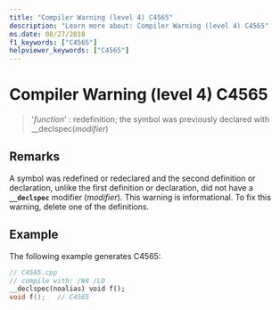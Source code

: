 ```yaml
---
title: "Compiler Warning (level 4) C4565"
description: "Learn more about: Compiler Warning (level 4) C4565"
ms.date: 08/27/2018
f1_keywords: ["C4565"]
helpviewer_keywords: ["C4565"]
---
```

# Compiler Warning (level 4) C4565

> '*function*' : redefinition; the symbol was previously declared with __declspec(*modifier*)

## Remarks

A symbol was redefined or redeclared and the second definition or declaration, unlike the first definition or declaration, did not have a **`__declspec`** modifier (*modifier*). This warning is informational. To fix this warning, delete one of the definitions.

## Example

The following example generates C4565:

```cpp
// C4565.cpp
// compile with: /W4 /LD
__declspec(noalias) void f();
void f();   // C4565
```
